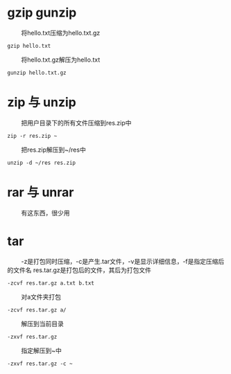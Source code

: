 
# gzip gunzip
&emsp;&emsp; 将hello.txt压缩为hello.txt.gz
```
gzip hello.txt 
```
&emsp;&emsp; 将hello.txt.gz解压为hello.txt
```
gunzip hello.txt.gz
```

<!---more-->
# zip 与 unzip
&emsp;&emsp; 把用户目录下的所有文件压缩到res.zip中
```
zip -r res.zip ~
```
&emsp;&emsp; 把res.zip解压到~/res中
```
unzip -d ~/res res.zip
```

# rar 与 unrar
&emsp;&emsp; 有这东西，很少用

# tar
&emsp;&emsp; -z是打包同时压缩，-c是产生.tar文件，-v是显示详细信息，-f是指定压缩后的文件名 res.tar.gz是打包后的文件，其后为打包文件

```
-zcvf res.tar.gz a.txt b.txt
```
&emsp;&emsp; 对a文件夹打包
```
-zcvf res.tar.gz a/
```
&emsp;&emsp; 解压到当前目录
```
-zxvf res.tar.gz 
```
&emsp;&emsp;  指定解压到~中
```
-zxvf res.tar.gz -c ~ 
```
